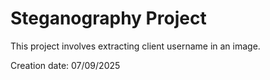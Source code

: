# Steganography Project

This project involves extracting client username in an image.

Creation date: 07/09/2025
